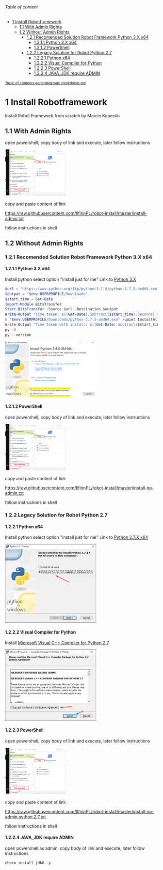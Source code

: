 ###### Table of content
- [1 Install Robotframework](#1-install-robotframework)
  * [1.1 With Admin Rights](#11-with-admin-rights)
  * [1.2 Without Admin Rights](#12-without-admin-rights)
    + [1.2.1 Recomended Solution Robot Framework Python 3.X  x64](#121-recomended-solution-robot-framework-python-3x--x64)
      - [1.2.1.1 Python 3.X x64](#1211-python-3x-x64)
      - [1.2.1.2 PowerShell](#1212-powershell)
    + [1.2.2 Legacy Solution for Robot Python 2.7](#122-legacy-solution-for-robot-python-27)
      - [1.2.2.1 Python x64](#1221-python-x64)
      - [1.2.2.2 Visual Compiler for Python](#1222-visual-compiler-for-python)
      - [1.2.2.3 PowerShell](#1223-powershell)
      - [1.2.2.4 JAVA_JDK require ADMIN](#1224-java-jdk-require-admin)

<small><i><a href='http://ecotrust-canada.github.io/markdown-toc/'>Table of contents generated with markdown-toc</a></i></small>


# 1 Install Robotframework 
Install Robot Framework from scratch by Marcin Koperski

## 1.1 With Admin Rights
open powershell, copy body of link and execute, later follow instructions

<img src="https://github.com/IlfirinPL/robot-install/raw/master/img/powershell.png" width="200">

copy and paste content of link 

https://raw.githubusercontent.com/IlfirinPL/robot-install/master/install-admin.txt

follow instructions in shell

## 1.2 Without Admin Rights
### 1.2.1 Recomended Solution Robot Framework Python 3.X  x64
#### 1.2.1.1 Python 3.X x64
Install python select option "Install just for me"
Link to [Python 3.X](https://www.python.org/ftp/python/3.7.5/python-3.7.5-amd64.exe) 

```powershell
$url = "https://www.python.org/ftp/python/3.7.5/python-3.7.5-amd64.exe"
$output = "$env:USERPROFILE/Downloads"
$start_time = Get-Date
Import-Module BitsTransfer
Start-BitsTransfer -Source $url -Destination $output
Write-Output "Time taken: $((Get-Date).Subtract($start_time).Seconds) second(s)"
& "$env:USERPROFILE/Downloads/python-3.7.5-amd64.exe" /quiet InstallAllUsers=0 InstallLauncherAllUsers=0
Write-Output "Time taken with install: $((Get-Date).Subtract($start_time).Seconds) second(s)"
py -0
py --version
```


<img src="https://github.com/IlfirinPL/robot-install/raw/master/img/python3.X-setup.png" width="300">


#### 1.2.1.2 PowerShell

open powershell, copy body of link and execute, later follow instructions

<img src="https://github.com/IlfirinPL/robot-install/raw/master/img/powershell.png" width="200">

copy and paste content of link 

https://raw.githubusercontent.com/IlfirinPL/robot-install/master/install-no-admin.txt

follow instructions in shell


### 1.2.2 Legacy Solution for Robot Python 2.7
#### 1.2.2.1 Python x64
Install python select option "Install just for me"
Link to [Python 2.7.X x64](https://www.python.org/ftp/python/2.7.17/python-2.7.17.amd64.msi) 

<img src="https://github.com/IlfirinPL/robot-install/raw/master/img/Python%202.7.17%20Setup.png" width="300">


#### 1.2.2.2 Visual Compiler for Python
Install [Microsoft Visual C++ Compiler for Python 2.7](https://www.microsoft.com/en-us/download/details.aspx?id=44266)

<img src="https://github.com/IlfirinPL/robot-install/raw/master/img/VC27.png" width="300">

#### 1.2.2.3 PowerShell
open powershell, copy body of link and execute, later follow instructions

<img src="https://github.com/IlfirinPL/robot-install/raw/master/img/powershell.png" width="200">

copy and paste content of link 

https://raw.githubusercontent.com/IlfirinPL/robot-install/master/install-no-admin.python.2.7.txt

follow instructions in shell

#### 1.2.2.4 JAVA_JDK require ADMIN
open powershell as admin, copy body of link and execute, later follow instructions
```
choco install jdk8 -y
```
